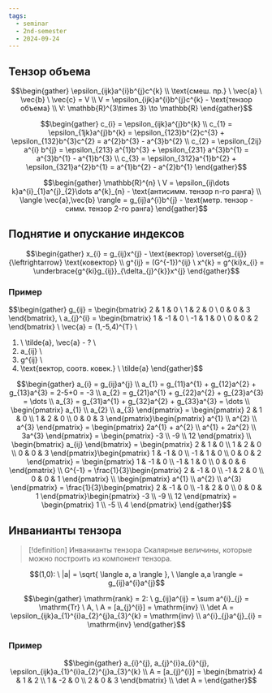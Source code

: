 ```yaml
---
tags:
  - seminar
  - 2nd-semester
  - 2024-09-24
---
```

## Тензор объема
 $$\begin{gather} \epsilon_{ijk}a^{i}b^{j}c^{k} \\
\text{смеш. пр.} \ \vec{a} \ \vec{b} \ \vec{c} = V \\
V = \epsilon_{ijk}a^{i}b^{j}c^{k} - \text{тензор объема} \\
V: \mathbb{R}^{3\times 3} \to \mathbb{R}
\end{gather}$$

$$\begin{gather}
c_{i} = \epsilon_{ijk}a^{j}b^{k} \\
c_{1} = \epsilon_{1jk}a^{j}b^{k} = \epsilon_{123}b^{2}c^{3} + \epsilon_{132}b^{3}c^{2} = a^{2}b^{3} - a^{3}b^{2} \\
c_{2} = \epsilon_{2ij} a^{i} b^{j} = \epsilon_{213} a^{1}b^{3} + \epsilon_{231} a^{3}b^{1} = a^{3}b^{1} - a^{1}b^{3} \\
c_{3} = \epsilon_{312}a^{1}b^{2} + \epsilon_{321}a^{2}b^{1} = a^{1}b^{2} - a^{2}b^{1}
\end{gather}$$

$$\begin{gather}
\mathbb{R}^{n} \ V = \epsilon_{ij\dots k}a^{i}_{1}a^{j}_{2}\dots a^{k}_{n} - \text{антисимм. тензор n-го ранга} \\
\langle \vec{a},\vec{b} \rangle = g_{ij}a^{i}b^{j} - \text{метр. тензор - симм. тензор 2-го ранга}
\end{gather}$$

## Поднятие и опускание индексов

$$\begin{gather}
x_{i} = g_{ij}x^{j} - \text{вектор} \overset{g_{ij}}{\leftrightarrow} \text{ковектор} \\
g^{ij} = (G^{-1})^{ij} \ x^{k} = g^{ki}x_{i} = \underbrace{g^{ki}g_{ij}}_{\delta_{j}^{k}}x^{j}
\end{gather}$$

### Пример

$$\begin{gather}
g_{ij} = \begin{bmatrix}
2 & 1 & 0 \\
1 & 2 & 0 \\
0 & 0 & 3
\end{bmatrix}, \ a_{j}^{i} = \begin{bmatrix}
1 & -1 & 0 \\
-1 & 1 & 0 \\
0 & 0 & 2
\end{bmatrix} \\
\vec{a} = (1,-5,4)^{T} \\
1) \ \tilde{a}, \vec{a} - ? \\
2) a_{ij} \\
3) g^{ij} \\
4) \text{вектор, соотв. ковек.} \ \tilde{a}
\end{gather}$$

$$\begin{gather}
a_{i} = g_{ij}a^{j} \\
a_{1} = g_{11}a^{1} + g_{12}a^{2} + g_{13}a^{3} = 2-5+0 = -3 \\
a_{2} = g_{21}a^{1} + g_{22}a^{2} + g_{23}a^{3} = \dots \\
a_{3} = g_{31}a^{1} + g_{32}a^{2} + g_{33}a^{3} = \dots \\
\begin{pmatrix}
a_{1} \\
a_{2} \\
a_{3}
\end{pmatrix} = \begin{pmatrix}
2 & 1 & 0 \\
1 & 2 & 0 \\
0 & 0 & 3
\end{pmatrix}\begin{pmatrix}
a^{1} \\
a^{2} \\
a^{3}
\end{pmatrix} = \begin{pmatrix}
2a^{1} + a^{2} \\
a^{1} + 2a^{2} \\
3a^{3}
\end{pmatrix} = \begin{pmatrix}
-3 \\
-9 \\
12
\end{pmatrix} \\
\begin{bmatrix}
a_{ij}
\end{bmatrix} = \begin{pmatrix}
2 & 1 & 0 \\
1 & 2 & 0 \\
0 & 0 & 3
\end{pmatrix}\begin{pmatrix}
1 & -1 & 0 \\
-1 & 1 & 0 \\
0 & 0 & 2
\end{pmatrix} = \begin{pmatrix}
1 & -1 & 0 \\
-1 & 1 & 0 \\
0 & 0 & 6
\end{pmatrix} \\
G^{-1} = \frac{1}{3}\begin{pmatrix}
2 & -1 & 0 \\
-1 & 2 & 0 \\
0 & 0 & 1
\end{pmatrix} \\
\begin{pmatrix}
a^{1} \\
a^{2} \\
a^{3}
\end{pmatrix} = \frac{1}{3}\begin{pmatrix}
2 & -1 & 0 \\
-1 & 2 & 0 \\
0 & 0 & 1
\end{pmatrix}\begin{pmatrix}
-3 \\
-9 \\
12
\end{pmatrix} = \begin{pmatrix}
1 \\
-5 \\
4
\end{pmatrix}
\end{gather}$$

## Инванианты тензора

> [!definition] Инванианты тензора
> Скалярные величины, которые можно построить из компонент тензора.

$$(1,0): \ |a| = \sqrt{ \langle a, a \rangle }, \ \langle a,a \rangle = g_{ij}a^{i}a^{j}$$

$$\begin{gather}
\mathrm{rank} = 2: \ g_{ij}a^{ij} = \sum a^{i}_{j} = \mathrm{Tr} \ A, \ A = [a_{j}^{i}] = \mathrm{inv} \\
\det A = \epsilon_{ijk}a_{1}^{i}a_{2}^{j}a_{3}^{k} = \mathrm{inv} \\
a^{i}_{j}a^{j}_{i} = \mathrm{inv}
\end{gather}$$

### Пример

$$\begin{gather}
a_{i}^{j}, a_{j}^{i}a_{i}^{j}, \epsilon_{ijk}a_{1}^{i}a_{2}^{j}a_{3}^{k} \\
A = [a_{j}^{i}] = \begin{bmatrix}
4 & 1 & 2 \\
1 & -2 & 0 \\
2 & 0 & 3
\end{bmatrix} \\
\det A = 
\end{gather}$$